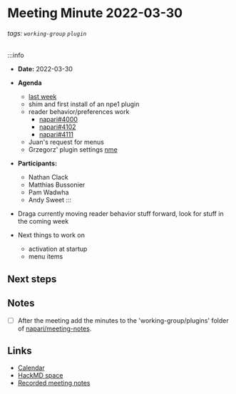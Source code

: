 Meeting Minute 2022-03-30
===

###### tags: `working-group` `plugin`

:::info
- **Date:** 2022-03-30
- **Agenda**
    - [last week](https://hackmd.io/_tbiu9TpR2O7tbFxvEQe6w)
    - shim and first install of an npe1 plugin
    - reader behavior/preferences work
        - [napari#4000](https://github.com/napari/napari/issues/4000)
        - [napari#4102](https://github.com/napari/napari/pull/4102)
        - [napari#4111](https://github.com/napari/napari/discussions/4111)
    - Juan's request for menus
    - Grzegorz' plugin settings [nme](https://github.com/Czaki/nme)
- **Participants:**
    - Nathan Clack
    - Matthias Bussonier
    - Pam Wadwha
    - Andy Sweet
:::

- Draga currently moving reader behavior stuff forward, look for stuff in the coming week
- Next things to work on
    - activation at startup
    - menu items

<!-- Discussion goes here-->

## Next steps
<!-- Action items go here -->

## Notes 
<!-- Other important details discussed during the meeting can be entered here. -->

- [ ] After the meeting add the minutes to the 'working-group/plugins' folder of [napari/meeting-notes](https://github.com/napari/meeting-notes).

## Links

* [Calendar](https://calendar.google.com/calendar/u/0?cid=Y18zNXI5M2VjNnZ0cDhzbWhtN2R2NXVvdDB2NEBncm91cC5jYWxlbmRhci5nb29nbGUuY29t)
* [HackMD space](https://hackmd.io/team/napari-wg-plugin)
* [Recorded meeting notes](https://github.com/napari/meeting-notes/tree/master/2021/working-groups/plugins)